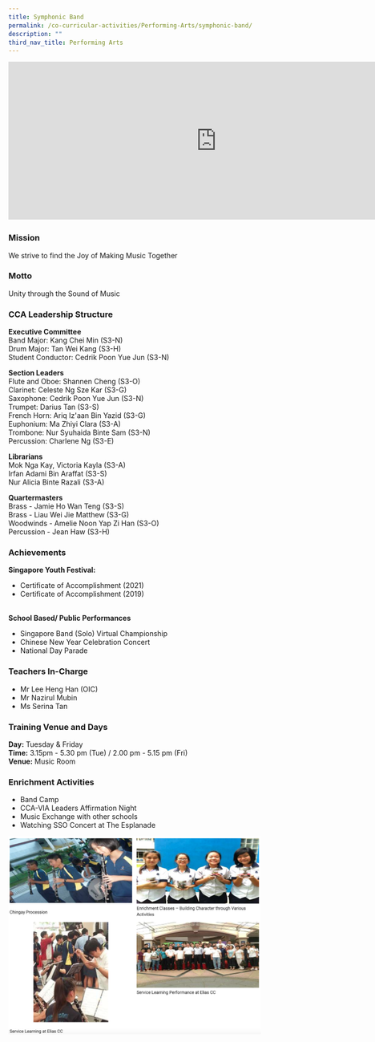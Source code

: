```yaml
---
title: Symphonic Band
permalink: /co-curricular-activities/Performing-Arts/symphonic-band/
description: ""
third_nav_title: Performing Arts
---
```

<center><iframe width="830" height="315" src="https://www.youtube.com/embed/oOMyMgO2QE8" title="2022 Symphonic Band Open House" frameborder="0" allow="accelerometer; autoplay; clipboard-write; encrypted-media; gyroscope; picture-in-picture" allowfullscreen=""></iframe></center>


### Mission

We strive to find the Joy of Making Music Together

### Motto

Unity through the Sound of Music

### CCA Leadership Structure

**Executive Committee**    
Band Major: Kang Chei Min (S3-N)  
Drum Major: Tan Wei Kang (S3-H)  
Student Conductor: Cedrik Poon Yue Jun (S3-N)  

  

**Section Leaders**   
Flute and Oboe: Shannen Cheng (S3-O)   
Clarinet: Celeste Ng Sze Kar (S3-G)  
Saxophone: Cedrik Poon Yue Jun (S3-N)  
Trumpet: Darius Tan (S3-S)  
French Horn: Ariq Iz'aan Bin Yazid (S3-G)  
Euphonium: Ma Zhiyi Clara (S3-A)  
Trombone: Nur Syuhaida Binte Sam (S3-N)  
Percussion: Charlene Ng (S3-E)

  

**Librarians**    
Mok Nga Kay, Victoria Kayla (S3-A)  
Irfan Adami Bin Araffat (S3-S)  
Nur Alicia Binte Razali (S3-A)  

  

**Quartermasters**   
Brass - Jamie Ho Wan Teng (S3-S)  
Brass - Liau Wei Jie Matthew (S3-G)  
Woodwinds - Amelie Noon Yap Zi Han (S3-O)  
Percussion - Jean Haw (S3-H)  

  

### Achievements

**Singapore Youth Festival:**
* Certificate of Accomplishment (2021)  
* Certificate of Accomplishment (2019)  
&nbsp;

**School Based/ Public Performances**  
* Singapore Band (Solo) Virtual Championship  
* Chinese New Year Celebration Concert  
* National Day Parade  

### Teachers In-Charge
* Mr Lee Heng Han (OIC)  
* Mr Nazirul Mubin  
* Ms Serina Tan  

### Training Venue and Days

**Day:**&nbsp;Tuesday &amp; Friday   
**Time:**&nbsp;3.15pm - 5.30 pm (Tue) / 2.00 pm - 5.15 pm (Fri)    
**Venue:**&nbsp;Music Room

### Enrichment Activities
*   Band Camp
*   CCA-VIA Leaders Affirmation Night&nbsp;
*   Music Exchange with other schools&nbsp;
*   Watching SSO Concert at The Esplanade

![](/images/symphonicband.png)